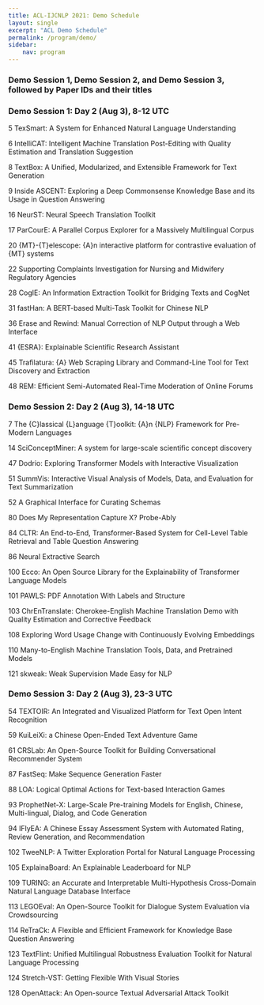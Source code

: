 ```yaml
---
title: ACL-IJCNLP 2021: Demo Schedule  
layout: single
excerpt: "ACL Demo Schedule"
permalink: /program/demo/
sidebar: 
    nav: program
---
```


### Demo Session 1, Demo Session 2, and Demo Session 3, followed by Paper IDs and their titles

### Demo Session 1: Day 2 (Aug 3), 8-12 UTC

5 TexSmart: A System for Enhanced Natural Language Understanding

6 IntelliCAT: Intelligent Machine Translation Post-Editing with Quality Estimation and Translation Suggestion

8 TextBox: A Unified, Modularized, and Extensible Framework for Text Generation

9 Inside ASCENT: Exploring a Deep Commonsense Knowledge Base and its Usage in Question Answering

16 NeurST: Neural Speech Translation Toolkit

17 ParCourE: A Parallel Corpus Explorer for a Massively Multilingual Corpus

20 {MT}-{T}elescope: {A}n interactive platform for contrastive evaluation of {MT} systems

22 Supporting Complaints Investigation for Nursing and Midwifery Regulatory Agencies

28 CogIE: An Information Extraction Toolkit for Bridging Texts and CogNet

31 fastHan: A BERT-based Multi-Task Toolkit for Chinese NLP

36 Erase and Rewind: Manual Correction of NLP Output through a Web Interface

41 {ESRA}: Explainable Scientific Research Assistant

45 Trafilatura: {A} Web Scraping Library and Command-Line Tool for Text Discovery and Extraction

48 REM: Efficient Semi-Automated Real-Time Moderation of Online Forums

### Demo Session 2: Day 2 (Aug 3), 14-18 UTC

7 The {C}lassical {L}anguage {T}oolkit: {A}n {NLP} Framework for Pre-Modern Languages

14 SciConceptMiner: A system for large-scale scientific concept discovery

47 Dodrio: Exploring Transformer Models with Interactive Visualization

51 SummVis: Interactive Visual Analysis of Models, Data, and Evaluation for Text Summarization

52 A Graphical Interface for Curating Schemas

80 Does My Representation Capture X? Probe-Ably

84 CLTR: An End-to-End, Transformer-Based System for Cell-Level Table Retrieval and Table Question Answering

86 Neural Extractive Search

100 Ecco: An Open Source Library for the Explainability of Transformer Language Models

101 PAWLS: PDF Annotation With Labels and Structure

103 ChrEnTranslate: Cherokee-English Machine Translation Demo with Quality Estimation and Corrective Feedback

108 Exploring Word Usage Change with Continuously Evolving Embeddings

110 Many-to-English Machine Translation Tools, Data, and Pretrained Models

121 skweak: Weak Supervision Made Easy for NLP

### Demo Session 3: Day 2 (Aug 3), 23-3 UTC

54 TEXTOIR: An Integrated and Visualized Platform for Text Open Intent Recognition

59 KuiLeiXi: a Chinese Open-Ended Text Adventure Game

61 CRSLab: An Open-Source Toolkit for Building Conversational Recommender System

87 FastSeq: Make Sequence Generation Faster

88 LOA: Logical Optimal Actions for Text-based Interaction Games

93 ProphetNet-X: Large-Scale Pre-training Models for English, Chinese, Multi-lingual, Dialog, and Code Generation

94 IFlyEA: A Chinese Essay Assessment System with Automated Rating, Review Generation, and Recommendation

102 TweeNLP: A Twitter Exploration Portal for Natural Language Processing

105 ExplainaBoard: An Explainable Leaderboard for NLP

109 TURING: an Accurate and Interpretable Multi-Hypothesis Cross-Domain Natural Language Database Interface

113 LEGOEval: An Open-Source Toolkit for Dialogue System Evaluation via Crowdsourcing

114 ReTraCk: A Flexible and Efficient Framework for Knowledge Base Question Answering

123 TextFlint: Unified Multilingual Robustness Evaluation Toolkit for Natural Language Processing

124 Stretch-VST: Getting Flexible With Visual Stories

128 OpenAttack: An Open-source Textual Adversarial Attack Toolkit

